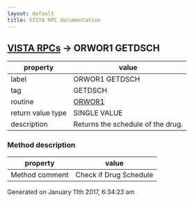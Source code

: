 ```yaml
---
layout: default
title: VISTA RPC documentation
---
```




## [VISTA RPCs](TableOfContent.md) &#8594; ORWOR1 GETDSCH 

 property | value 
--- | --- 
 label | ORWOR1 GETDSCH
 tag | GETDSCH
 routine | [ORWOR1](http://code.osehra.org/dox/Routine_ORWOR1_source.html)
 return value type | SINGLE VALUE
 description | Returns the schedule of the drug.


### Method description

 property | value 
--- | --- 
 Method comment | Check if Drug Schedule




Generated on January 11th 2017, 6:34:23 am